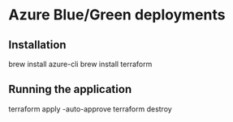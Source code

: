 # Azure Blue/Green deployments

## Installation
brew install azure-cli
brew install terraform


## Running the application
terraform apply -auto-approve
terraform destroy

